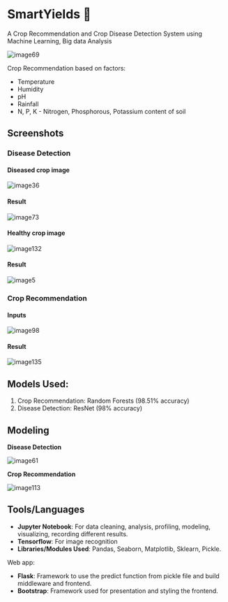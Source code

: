 # SmartYields :seedling:	

A Crop Recommendation and Crop Disease Detection System using Machine Learning, Big data Analysis

![image69](https://user-images.githubusercontent.com/24353136/221272497-fd0e707f-4f70-4df2-be4d-14d61570e24c.png)

Crop Recommendation based on factors:

- Temperature
- Humidity
- pH
- Rainfall
- N, P, K - Nitrogen, Phosphorous, Potassium content of soil

## Screenshots

### Disease Detection

#### Diseased crop image

![image36](https://user-images.githubusercontent.com/24353136/221272675-dd5a90b7-fff5-4088-911b-7636e83714c7.png)

#### Result

![image73](https://user-images.githubusercontent.com/24353136/221272755-194f63a8-1eda-44e1-9545-be069c8d7cba.png)

#### Healthy crop image

![image132](https://user-images.githubusercontent.com/24353136/221272855-cbd29a17-24f3-4020-8fbf-6d94b44119c4.png)

#### Result

![image5](https://user-images.githubusercontent.com/24353136/221364984-fa632b69-c6cc-42b0-bb0f-052e92c3715f.png)

### Crop Recommendation

#### Inputs

![image98](https://user-images.githubusercontent.com/24353136/221365050-cc2618fa-8f8f-4250-9ad4-aa23317dcb32.png)

#### Result

![image135](https://user-images.githubusercontent.com/24353136/221272832-6c395dee-e1fc-4dbc-ab71-c217f3eb36cf.png)

## Models Used:

1. Crop Recommendation: Random Forests (98.51% accuracy)
2. Disease Detection: ResNet (98% accuracy)

## Modeling

**Disease Detection**

![image61](https://user-images.githubusercontent.com/24353136/221276479-a1cbb780-b189-4889-b696-144a71ae3ece.png)

**Crop Recommendation**

![image113](https://user-images.githubusercontent.com/24353136/221276874-f5f8fc99-2e7d-455e-9c71-367dd273f25a.png)

## Tools/Languages

- **Jupyter Notebook**: For data cleaning, analysis, profiling, modeling, visualizing, recording different results.
- **Tensorflow**: For image recognition
- **Libraries/Modules Used**: Pandas, Seaborn, Matplotlib, Sklearn, Pickle.

Web app:

- **Flask**: Framework to use the predict function from pickle file and build middleware and frontend.
- **Bootstrap**: Framework used for presentation and styling the frontend.

